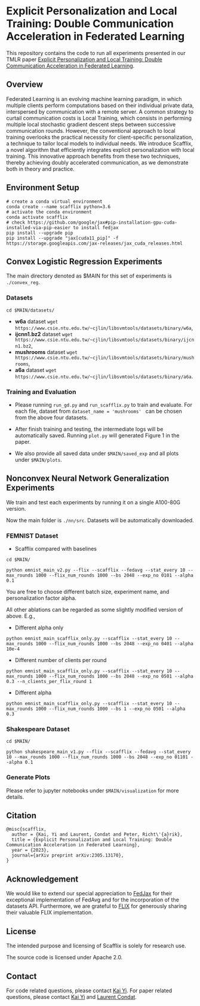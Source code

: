 # Explicit Personalization and Local Training: Double Communication Acceleration in Federated Learning

This repository contains the code to run all experiments presented in our TMLR paper [Explicit Personalization and Local Training: Double Communication Acceleration in Federated Learning](https://openreview.net/forum?id=qVUEuhlaEa).
  
## Overview
Federated Learning is an evolving machine learning paradigm, in which multiple clients perform computations based on their individual private data, interspersed by communication with a remote server. A common strategy to curtail communication costs is Local Training, which consists in performing multiple local stochastic gradient descent steps between successive communication rounds. However, the conventional approach to local training overlooks the practical necessity for client-specific personalization, a technique to tailor local models to individual needs. We introduce Scafflix, a novel algorithm that efficiently integrates explicit personalization with local training. This innovative approach benefits from these two techniques, thereby achieving doubly accelerated communication, as we demonstrate both in theory and practice.

## Environment Setup
```angular2html
# create a conda virtual environment
conda create --name scafflix python=3.6
# activate the conda environment
conda activate scafflix
# check https://github.com/google/jax#pip-installation-gpu-cuda-installed-via-pip-easier to install fedjax
pip install --upgrade pip
pip install --upgrade "jax[cuda11_pip]" -f https://storage.googleapis.com/jax-releases/jax_cuda_releases.html
```

## Convex Logistic Regression Experiments
The main directory denoted as $MAIN for this set of experiments is `./convex_reg`.

### Datasets
```
cd $MAIN/datasets/
```
* **w6a** dataset ```wget https://www.csie.ntu.edu.tw/~cjlin/libsvmtools/datasets/binary/w6a```,
* **ijcnn1.bz2** dataset ```wget https://www.csie.ntu.edu.tw/~cjlin/libsvmtools/datasets/binary/ijcnn1.bz2```,
* **mushrooms** dataset ```wget https://www.csie.ntu.edu.tw/~cjlin/libsvmtools/datasets/binary/mushrooms```,
* **a6a** dataset ```wget https://www.csie.ntu.edu.tw/~cjlin/libsvmtools/datasets/binary/a6a```.

### Training and Evaluation
- Please running `run_gd.py` and `run_scafflix.py` to train and evaluate. For each file, dataset from `dataset_name = 'mushrooms' ` can be chosen from the above four datasets. 

- After finish training and testing, the intermediate logs will be automatically saved. Running `plot.py` will generated Figure 1 in the paper. 

- We also provide all saved data under `$MAIN/saved_exp` and all plots under `$MAIN/plots`.

## Nonconvex Neural Network Generalization Experiments
We train and test each experiments by running it on a single A100-80G version. 

Now the main folder is `./nn/src`. Datasets will be automatically downloaded. 

### FEMNIST Dataset

- Scafflix compared with baselines
```
cd $MAIN/

python emnist_main_v2.py --flix --scafflix --fedavg --stat_every 10 --max_rounds 1000 --flix_num_rounds 1000 --bs 2048 --exp_no 0101 --alpha 0.1
```

You are free to choose different batch size, experiment name, and personalization factor alpha. 

All other ablations can be regarded as some slightly modified version of above. E.g.,

- Different alpha only
```
python emnist_main_scafflix_only.py --scafflix --stat_every 10 --max_rounds 1000 --flix_num_rounds 1000 --bs 2048 --exp_no 0401 --alpha 10e-4
```

- Different number of clients per round
```
python emnist_main_scafflix_only.py --scafflix --stat_every 10 --max_rounds 1000 --flix_num_rounds 1000 --bs 2048 --exp_no 0501 --alpha 0.3 --n_clients_per_flix_round 1
```

- Different alpha
```
python emnist_main_scafflix_only.py --scafflix --stat_every 10 --max_rounds 1000 --flix_num_rounds 1000 --bs 1 --exp_no 0501 --alpha 0.3
```

### Shakespeare Dataset
```
cd $MAIN/

python shakespeare_main_v1.py --flix --scafflix --fedavg --stat_every 10 --max_rounds 1000 --flix_num_rounds 1000 --bs 2048 --exp_no 01101 --alpha 0.1
```

### Generate Plots
Please refer to jupyter notebooks under `$MAIN/visualization` for more details. 

## Citation
```
@misc{scafflix,
  author = {Kai, Yi and Laurent, Condat and Peter, Richt\'{a}rik},
  title = {Explicit Personalization and Local Training: Double Communication Acceleration in Federated Learning},
  year = {2023},
  journal={arXiv preprint arXiv:2305.13170},
}
```

## Acknowledgement
We would like to extend our special appreciation to [FedJax](https://github.com/google/fedjax) for their exceptional implementation of FedAvg and for the incorporation of the datasets API. Furthermore, we are grateful to [FLIX](https://github.com/google/fedjax) for generously sharing their valuable FLIX implementation.

## License

The intended purpose and licensing of Scafflix is solely for research use.

The source code is licensed under Apache 2.0.

## Contact
For code related questions, please contact [Kai Yi](https://kaiyi.me/). For paper related questions, please contact [Kai Yi](https://kaiyi.me/) and [Laurent Condat](https://lcondat.github.io/).
